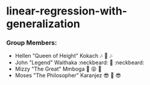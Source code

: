 # linear-regression-with-generalization

### Group Members:
- Hellen "Queen of Height" Kokach :notes: :musical_keyboard: :notes:
- John "Legend" Waithaka :neckbeard: :sheep: :neckbeard:
- Mizzy "The Great" Mmboga :dancer: :stuck_out_tongue_closed_eyes: :dancer:
- Moses "The Philosopher" Karanjez :sunglasses: :metal: :sunglasses:
